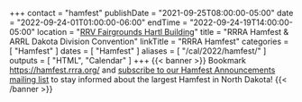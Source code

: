 +++
contact = "hamfest"
publishDate = "2021-09-25T08:00:00-05:00"
date = "2022-09-24-01T01:00:00-06:00"
endTime	 = "2022-09-24-19T14:00:00-05:00"
location = "[RRV Fairgrounds Hartl Building](/places/rrv-fairgrounds-hartl-building)"
title = "RRRA Hamfest & ARRL Dakota Division Convention"
linkTitle = "RRRA Hamfest"
categories = [ "Hamfest" ]
dates = [ "Hamfest" ]
aliases = [ "/cal/2022/hamfest/" ]
outputs = [ "HTML", "Calendar" ]
+++
{{< banner >}}
Bookmark https://hamfest.rrra.org/ and
[subscribe to our Hamfest Announcements mailing list](https://lists.rrra.org/mailman/listinfo/hamfest-announce)
to stay informed about the largest Hamfest in North Dakota!
{{< /banner >}}
